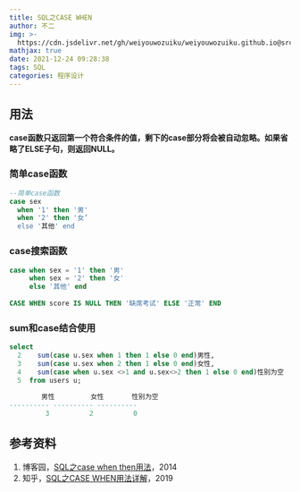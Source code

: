```yaml
---
title: SQL之CASE WHEN
author: 不二
img: >-
  https://cdn.jsdelivr.net/gh/weiyouwozuiku/weiyouwozuiku.github.io@src/source/_posts/PageImg/程序设计/SQL之CASE-WHEN.jpg
mathjax: true
date: 2021-12-24 09:28:38
tags: SQL
categories: 程序设计
---
```


## 用法

**case函数只返回第一个符合条件的值，剩下的case部分将会被自动忽略。如果省略了ELSE子句，则返回NULL。**

### 简单case函数

```sql
--简单case函数
case sex
  when '1' then '男'
  when '2' then '女’
  else '其他' end
```

###  case搜索函数

```sql
case when sex = '1' then '男'
     when sex = '2' then '女'
     else '其他' end  
     
CASE WHEN score IS NULL THEN '缺席考试' ELSE '正常' END
```

### sum和case结合使用

```sql
select
  2    sum(case u.sex when 1 then 1 else 0 end)男性,
  3    sum(case u.sex when 2 then 1 else 0 end)女性,
  4    sum(case when u.sex <>1 and u.sex<>2 then 1 else 0 end)性别为空
  5  from users u;
 
        男性         女性       性别为空
---------- ---------- ----------
         3          2          0
```



## 参考资料

1. 博客园，[SQL之case when then用法](https://www.cnblogs.com/Richardzhu/p/3571670.html)，2014
2. 知乎，[SQL之CASE WHEN用法详解](https://zhuanlan.zhihu.com/p/63333847)，2019
